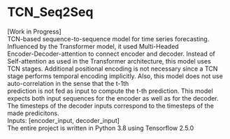 # TCN_Seq2Seq
[Work in Progress]  
TCN-based sequence-to-sequence model for time series forecasting.  
        Influenced by the Transformer model, it used Multi-Headed  
        Encoder-Decoder-attention to connect encoder and decoder. Instead of  
        Self-attention as used in the Transformer architecture, this model uses  
        TCN stages. Additional positional encoding  is not necessary since a TCN  
        stage performs temporal encoding implicitly.
        Also, this model does not use auto-correlation in the sense that the t-1th  
        prediction is not fed as input to compute the t-th prediction.
        This model expects both input sequences for the encoder as well as for the decoder.  
        The timesteps of the decoder inputs correspond to the timesteps of the made predicitons.  
        Inputs: [encoder_input, decoder_input]  
        The entire project is written in Python 3.8 using Tensorflow 2.5.0
